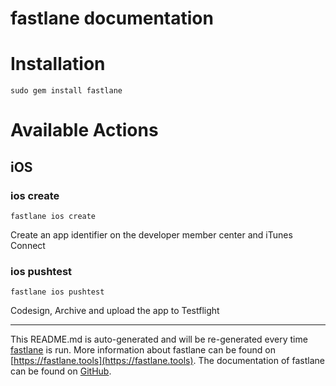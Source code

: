 fastlane documentation
================
# Installation
```
sudo gem install fastlane
```
# Available Actions
## iOS
### ios create
```
fastlane ios create
```
Create an app identifier on the developer member center and iTunes Connect
### ios pushtest
```
fastlane ios pushtest
```
Codesign, Archive and upload the app to Testflight

----

This README.md is auto-generated and will be re-generated every time [fastlane](https://fastlane.tools) is run.
More information about fastlane can be found on [https://fastlane.tools](https://fastlane.tools).
The documentation of fastlane can be found on [GitHub](https://github.com/fastlane/fastlane/tree/master/fastlane).